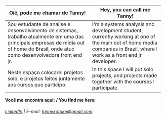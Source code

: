 |Oiê, pode me chamar de Tanny!|Hey, you can call me Tanny!|
| ------- | -------- |
|Sou estudante de analise e desenvolvimento de sistemas, trabalho atualmente em uma das principais empresas de mídia out of home do Brasil, onde atuo como desenvolvedora front end jr.|I'm a systems analysis and development student, currently working at one of the main out of home media companies in Brazil, where I work as a front end jr developer.|
|Neste espaço colocarei projetos solo, e projetos feitos juntamente aos cursos que participo.| In this space I will put solo projects, and projects made together with the courses I participate.|

**Você me encontra aqui: / You find me here:**
###### [LinkedIn](https://www.linkedin.com/in/nataellytanny/) | E-mail: <tannykotake@gmail.com>



